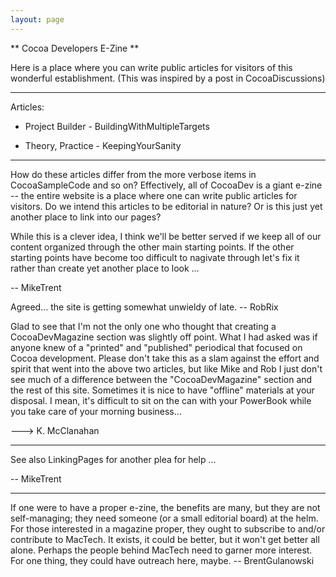 ```yaml
---
layout: page
---
```


** Cocoa Developers E-Zine **

Here is a place where you can write public articles for visitors of this wonderful establishment. (This was inspired by a post in CocoaDiscussions)

----

Articles:



* Project Builder - BuildingWithMultipleTargets

* Theory, Practice - KeepingYourSanity



----

How do these articles differ from the more verbose items in CocoaSampleCode and so on? Effectively, all of CocoaDev is a giant e-zine -- the entire website is a place where one can write public articles for visitors. Do we intend this articles to be editorial in nature? Or is this just yet another place to link into our pages?

While this is a clever idea, I think we'll be better served if we keep all of our content organized through the other main starting points. If the other starting points have become too difficult to nagivate through let's fix it rather than create yet another place to look ... 

-- MikeTrent


Agreed... the site is getting somewhat unwieldy of late. -- RobRix


Glad to see that I'm not the only one who thought that creating a CocoaDevMagazine section was slightly off point.  What I had asked was if anyone knew of a "printed" and "published" periodical that focused on Cocoa development.  Please don't take this as a slam against the effort and spirit that went into the above two articles, but like Mike and Rob I just don't see much of a difference between the "CocoaDevMagazine" section and the rest of this site.  Sometimes it is nice to have "offline" materials at your disposal.  I mean, it's difficult to sit on the can with your PowerBook while you take care of your morning business...  

---> K. McClanahan

----

See also LinkingPages for another plea for help ... 

-- MikeTrent

----

If one were to have a proper e-zine, the benefits are many, but they are not self-managing; they need someone (or a small editorial board) at the helm. For those interested in a magazine proper, they ought to subscribe to and/or contribute to MacTech. It exists, it could be better, but it won't get better all alone. Perhaps the people behind MacTech need to garner more interest. For one thing, they could have outreach here, maybe. -- BrentGulanowski
